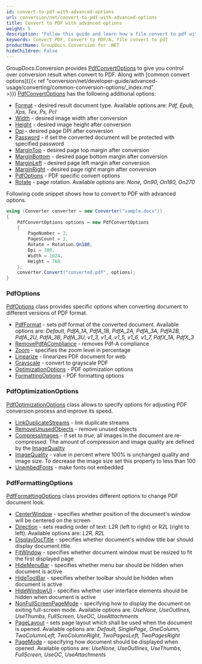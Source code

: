 ```yaml
---
id: convert-to-pdf-with-advanced-options
url: conversion/net/convert-to-pdf-with-advanced-options
title: Convert to PDF with advanced options
weight: 5
description: "Follow this guide and learn how a file convert to pdf with height, width, DPI, margins and other customizations using GroupDocs.Conversion for .NET."
keywords: Convert PDF, Convert to PDF/A, file convert to pdf
productName: GroupDocs.Conversion for .NET
hideChildren: False
---
```

GroupDocs.Conversion provides [PdfConvertOptions](https://apireference.groupdocs.com/net/conversion/groupdocs.conversion.options.convert/pdfconvertoptions) to give you control over conversion result when convert to PDF. Along with [common convert options]({{< ref "conversion/net/developer-guide/advanced-usage/converting/common-conversion-options/_index.md" >}}) [PdfConvertOptions](https://apireference.groupdocs.com/net/conversion/groupdocs.conversion.options.convert/pdfconvertoptions) has the following additional options:

*   [Format](https://apireference.groupdocs.com/net/conversion/groupdocs.conversion.options.convert.convertoptions/1/properties/format) - desired result document type. Available options are: *Pdf, Epub, Xps, Tex, Ps, Pcl*
*   [Width](https://apireference.groupdocs.com/net/conversion/groupdocs.conversion.options.convert/pdfconvertoptions/properties/width) - desired image width after conversion
*   [Height](https://apireference.groupdocs.com/net/conversion/groupdocs.conversion.options.convert/pdfconvertoptions/properties/height) - desired image height after conversion
*   [Dpi](https://apireference.groupdocs.com/net/conversion/groupdocs.conversion.options.convert/pdfconvertoptions/properties/dpi) - desired page DPI after conversion
*   [Password](https://apireference.groupdocs.com/net/conversion/groupdocs.conversion.options.convert/pdfconvertoptions/properties/password) - if set the converted document will be protected with specified password
*   [MarginTop](https://apireference.groupdocs.com/net/conversion/groupdocs.conversion.options.convert/pdfconvertoptions/properties/margintop) - desired page top margin after conversion
*   [MarginBottom](https://apireference.groupdocs.com/net/conversion/groupdocs.conversion.options.convert/pdfconvertoptions/properties/marginbottom) - desired page bottom margin after conversion
*   [MarginLeft](https://apireference.groupdocs.com/net/conversion/groupdocs.conversion.options.convert/pdfconvertoptions/properties/marginleft) - desired page left margin after conversion
*   [MarginRight](https://apireference.groupdocs.com/net/conversion/groupdocs.conversion.options.convert/pdfconvertoptions/properties/marginright) - desired page right margin after conversion
*   [PdfOptions](https://apireference.groupdocs.com/conversion/net/groupdocs.conversion.options.convert/pdfoptions) - PDF specific convert options
*   [Rotate](https://apireference.groupdocs.com/net/conversion/groupdocs.conversion.options.convert/pdfconvertoptions/properties/rotate) - page rotation. Available options are: *None, On90, On180, On270*

Following code snippet shows how to convert to PDF with advanced options.

```csharp
using (Converter converter = new Converter("sample.docx"))
{
    PdfConvertOptions options = new PdfConvertOptions
    {
        PageNumber = 2,
        PagesCount = 1,
        Rotate = Rotation.On180,
        Dpi = 300,
        Width = 1024,
        Height = 768
    };
    converter.Convert("converted.pdf", options);
}
```

### PdfOptions

[PdfOptions](https://apireference.groupdocs.com/net/conversion/groupdocs.conversion.options.convert/pdfoptions) class provides specific options when converting document to different versions of PDF format.

*   [PdfFormat](https://apireference.groupdocs.com/net/conversion/groupdocs.conversion.options.convert/pdfoptions/properties/pdfformat) - sets pdf format of the converted document. Available options are: *Default, PdfA\_1A, PdfA\_1B, PdfA\_2A, PdfA\_3A, PdfA2B, PdfA\_2U, PdfA\_3B, PdfA\_3U, v1\_3, v1\_4, v1\_5, v1\_6, v1\_7, PdfX\_1A, PdfX\_3*
*   [RemovePdfACompliance](https://apireference.groupdocs.com/net/conversion/groupdocs.conversion.options.convert/pdfoptions/properties/removepdfacompliance) - removes Pdf-A compliance
*   [Zoom](https://apireference.groupdocs.com/net/conversion/groupdocs.conversion.options.convert/pdfoptions/properties/zoom) - specifies the zoom level in percentage
*   [Linearize](https://apireference.groupdocs.com/net/conversion/groupdocs.conversion.options.convert/pdfoptions/properties/linearize) - linearizes PDF document for web
*   [Grayscale](https://apireference.groupdocs.com/net/conversion/groupdocs.conversion.options.convert/pdfoptions/properties/grayscale) - convert to grayscale PDF
*   [OptimizationOptions](https://apireference.groupdocs.com/conversion/net/groupdocs.conversion.options.convert/pdfoptions/properties/optimizationoptions) - PDF optimization options
*   [FormattingOptions](https://apireference.groupdocs.com/conversion/net/groupdocs.conversion.options.convert/pdfoptions/properties/formattingoptions) - PDF formatting options

### PdfOptimizationOptions

[PdfOptimizationOptions](https://apireference.groupdocs.com/net/conversion/groupdocs.conversion.options.convert/pdfoptimizationoptions) class allows to specify options for adjusting PDF conversion process and improve its speed.

*   [LinkDuplicateStreams](https://apireference.groupdocs.com/net/conversion/groupdocs.conversion.options.convert/pdfoptimizationoptions/properties/linkduplicatestreams) - link duplicate streams
*   [RemoveUnusedObjects](https://apireference.groupdocs.com/net/conversion/groupdocs.conversion.options.convert/pdfoptimizationoptions/properties/removeunusedobjects) - remove unused objects
*   [CompressImages](https://apireference.groupdocs.com/net/conversion/groupdocs.conversion.options.convert/pdfoptimizationoptions/properties/compressimages) - if set to *true*, all images in the document are re-compressed. The amount of compression and image quality are defined by the [ImageQuality](https://apireference.groupdocs.com/net/conversion/groupdocs.conversion.options.convert/pdfoptimizationoptions/properties/imagequality)
*   [ImageQuality](https://apireference.groupdocs.com/net/conversion/groupdocs.conversion.options.convert/pdfoptimizationoptions/properties/imagequality) - value in percent where 100% is unchanged quality and image size. To decrease the image size set this property to less than 100
*   [UnembedFonts](https://apireference.groupdocs.com/net/conversion/groupdocs.conversion.options.convert/pdfoptimizationoptions/properties/unembedfonts) - make fonts not embedded

### PdfFormattingOptions

[PdfFormattingOptions](https://apireference.groupdocs.com/net/conversion/groupdocs.conversion.options.convert/pdfformattingoptions) class provides different options to change PDF document look.

*   [CenterWindow](https://apireference.groupdocs.com/net/conversion/groupdocs.conversion.options.convert/pdfformattingoptions/properties/centerwindow) - specifies whether position of the document's window will be centered on the screen
*   [Direction](https://apireference.groupdocs.com/net/conversion/groupdocs.conversion.options.convert/pdfformattingoptions/properties/direction) - sets reading order of text: L2R (left to right) or R2L (right to left). Available options are: *L2R, R2L*
*   [DisplayDocTitle](https://apireference.groupdocs.com/net/conversion/groupdocs.conversion.options.convert/pdfformattingoptions/properties/displaydoctitle) - specifies whether document's window title bar should display document title
*   [FitWindow](https://apireference.groupdocs.com/net/conversion/groupdocs.conversion.options.convert/pdfformattingoptions/properties/fitwindow) - specifies whether document window must be resized to fit the first displayed page
*   [HideMenuBar](https://apireference.groupdocs.com/net/conversion/groupdocs.conversion.options.convert/pdfformattingoptions/properties/hidemenubar) - specifies whether menu bar should be hidden when document is active
*   [HideToolBar](https://apireference.groupdocs.com/net/conversion/groupdocs.conversion.options.convert/pdfformattingoptions/properties/hidetoolbar) - specifies whether toolbar should be hidden when document is active
*   [HideWindowUI](https://apireference.groupdocs.com/net/conversion/groupdocs.conversion.options.convert/pdfformattingoptions/properties/hidewindowui) - specifies whether user interface elements should be hidden when document is active
*   [NonFullScreenPageMode](https://apireference.groupdocs.com/net/conversion/groupdocs.conversion.options.convert/pdfformattingoptions/properties/nonfullscreenpagemode) - specifying how to display the document on exiting full-screen mode. Available options are: *UseNone, UseOutlines, UseThumbs, FullScreen, UseOC, UseAttachments*
*   [PageLayout](https://apireference.groupdocs.com/net/conversion/groupdocs.conversion.options.convert/pdfformattingoptions/properties/pagelayout) - sets page layout which shall be used when the document is opened. Available options are: *Default, SinglePage, OneColumn, TwoColumnLeft, TwoColumnRight, TwoPagesLeft, TwoPagesRight*
*   [PageMode](https://apireference.groupdocs.com/net/conversion/groupdocs.conversion.options.convert/pdfformattingoptions/properties/pagemode) - specifying how document should be displayed when opened. Available options are: *UseNone, UseOutlines, UseThumbs, FullScreen, UseOC, UseAttachments*
